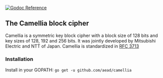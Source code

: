 [![Godoc Reference](https://godoc.org/github.com/aead/camellia?status.svg)](https://godoc.org/github.com/aead/camellia)

## The Camellia block cipher

Camellia is a symmetric key block cipher with a block size of 128 bits and key sizes of 128, 192 and 256 bits.
It was jointly developed by Mitsubishi Electric and NTT of Japan.
Camellia is standardized in [RFC 3713](https://tools.ietf.org/html/rfc3713)

### Installation
Install in your GOPATH: `go get -u github.com/aead/camellia`  
